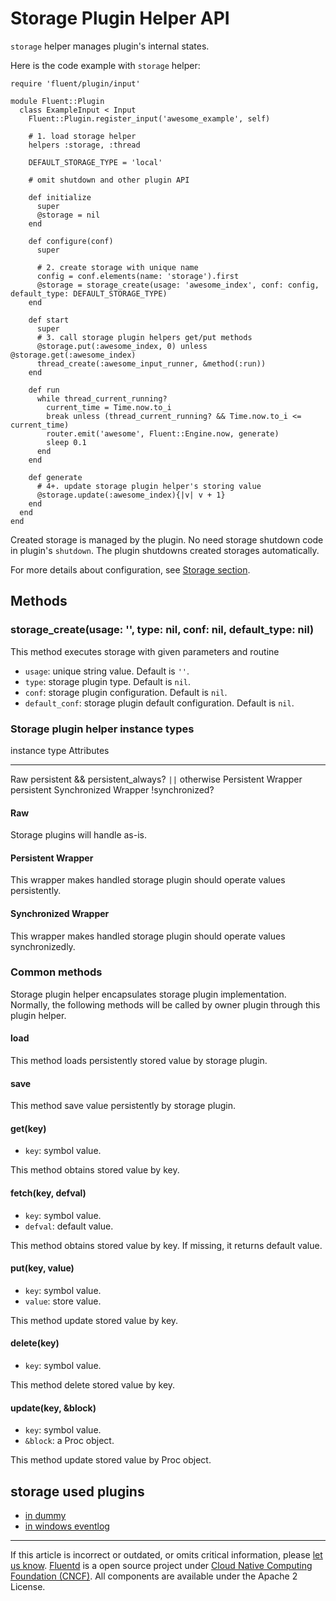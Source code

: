 # Storage Plugin Helper API

`storage` helper manages plugin's internal states.

Here is the code example with `storage` helper:

```
require 'fluent/plugin/input'

module Fluent::Plugin
  class ExampleInput < Input
    Fluent::Plugin.register_input('awesome_example', self)

    # 1. load storage helper
    helpers :storage, :thread

    DEFAULT_STORAGE_TYPE = 'local'

    # omit shutdown and other plugin API

    def initialize
      super
      @storage = nil
    end

    def configure(conf)
      super

      # 2. create storage with unique name
      config = conf.elements(name: 'storage').first
      @storage = storage_create(usage: 'awesome_index', conf: config, default_type: DEFAULT_STORAGE_TYPE)
    end

    def start
      super
      # 3. call storage plugin helpers get/put methods
      @storage.put(:awesome_index, 0) unless @storage.get(:awesome_index)
      thread_create(:awesome_input_runner, &method(:run))
    end

    def run
      while thread_current_running?
        current_time = Time.now.to_i
        break unless (thread_current_running? && Time.now.to_i <= current_time)
        router.emit('awesome', Fluent::Engine.now, generate)
        sleep 0.1
      end
    end

    def generate
      # 4+. update storage plugin helper's storing value
      @storage.update(:awesome_index){|v| v + 1}
    end
  end
end
```

Created storage is managed by the plugin. No need storage shutdown code
in plugin's `shutdown`. The plugin shutdowns created storages
automatically.

For more details about configuration, see [Storage section](/plugins/storage/storage-section.md).


## Methods


### storage\_create(usage: '', type: nil, conf: nil, default\_type: nil)

This method executes storage with given parameters and routine

-   `usage`: unique string value. Default is `''`.
-   `type`: storage plugin type. Default is `nil`.
-   `conf`: storage plugin configuration. Default is `nil`.
-   `default_conf`: storage plugin default configuration. Default is
    `nil`.


### Storage plugin helper instance types

  instance type          Attributes
  ---------------------- --------------------------------------------------
  Raw                    persistent && persistent\_always? `||` otherwise
  Persistent Wrapper     persistent
  Synchronized Wrapper   !synchronized?

#### Raw

Storage plugins will handle as-is.

#### Persistent Wrapper

This wrapper makes handled storage plugin should operate values
persistently.

#### Synchronized Wrapper

This wrapper makes handled storage plugin should operate values
synchronizedly.


### Common methods

Storage plugin helper encapsulates storage plugin implementation.
Normally, the following methods will be called by owner plugin through
this plugin helper.

#### load

This method loads persistently stored value by storage plugin.

#### save

This method save value persistently by storage plugin.

#### get(key)

-   `key`: symbol value.

This method obtains stored value by key.

#### fetch(key, defval)

-   `key`: symbol value.
-   `defval`: default value.

This method obtains stored value by key. If missing, it returns default
value.

#### put(key, value)

-   `key`: symbol value.
-   `value`: store value.

This method update stored value by key.

#### delete(key)

-   `key`: symbol value.

This method delete stored value by key.

#### update(key, &block)

-   `key`: symbol value.
-   `&block`: a Proc object.

This method update stored value by Proc object.


## storage used plugins

-   [in dummy](/plugins/input/dummy.md)
-   [in windows eventlog](/plugins/input/windows_eventlog.md)


------------------------------------------------------------------------

If this article is incorrect or outdated, or omits critical information, please [let us know](https://github.com/fluent/fluentd-docs-gitbook/issues?state=open).
[Fluentd](http://www.fluentd.org/) is a open source project under [Cloud Native Computing Foundation (CNCF)](https://cncf.io/). All components are available under the Apache 2 License.
